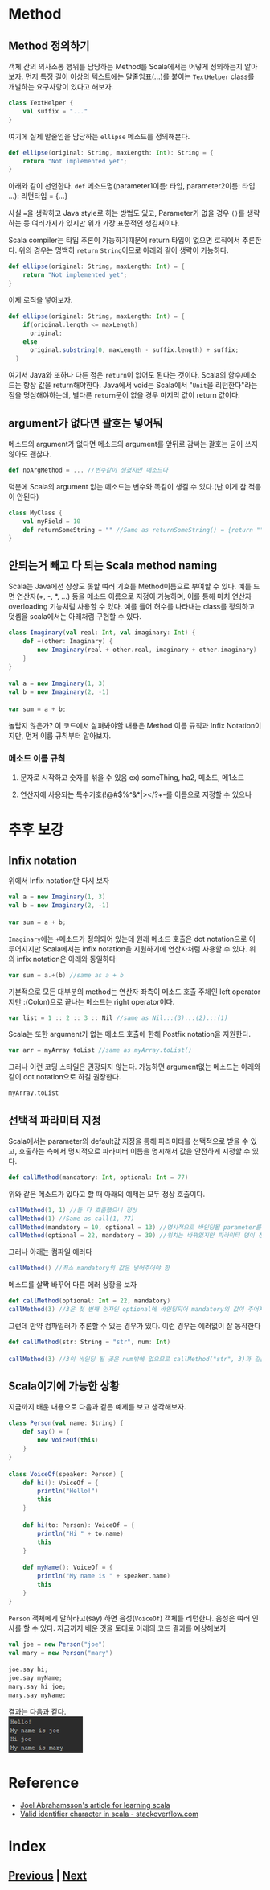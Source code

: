 # Method
## Method 정의하기
객체 간의 의사소통 행위를 담당하는 Method를 Scala에서는 어떻게 정의하는지 알아보자. 먼저 특정 길이 이상의 텍스트에는 말줄임표(...)를 붙이는 `TextHelper` class를 개발하는 요구사항이 있다고 해보자.
```scala
class TextHelper {
    val suffix = "..."
}
```
여기에 실제 말줄임을 담당하는 `ellipse` 메소드를 정의해본다.
```scala
def ellipse(original: String, maxLength: Int): String = {
    return "Not implemented yet";
}
```
아래와 같이 선언한다.
`def` 메소드명(parameter1이름: 타입, parameter2이름: 타입 ...): 리턴타입 = {...}

사실 `=`을 생략하고 Java style로 하는 방법도 있고, Parameter가 없을 경우 `()`를 생략하는 등 여러가지가 있지만 위가 가장 표준적인 생김새이다.

Scala compiler는 타입 추론이 가능하기때문에 return 타입이 없으면 로직에서 추론한다. 위의 경우는 명백히 `return` `String`이므로 아래와 같이 생략이 가능하다.
```scala
def ellipse(original: String, maxLength: Int) = {
    return "Not implemented yet";
}
```
이제 로직을 넣어보자.
```scala
def ellipse(original: String, maxLength: Int) = {
    if(original.length <= maxLength)
      original;
    else 
      original.substring(0, maxLength - suffix.length) + suffix;
  }
```
여기서 Java와 또하나 다른 점은 `return`이 없어도 된다는 것이다. Scala의 함수/메소드는 항상 값을 return해야한다. Java에서 void는 Scala에서 "`Unit`을 리턴한다"라는 점을 명심해야하는데, 별다른 `return`문이 없을 경우 마지막 값이 return 값이다.

## argument가 없다면 괄호는 넣어둬
메소드의 argument가 없다면 메소드의 argument를 앞뒤로 감싸는 괄호는 굳이 쓰지 않아도 괜찮다.
```scala
def noArgMethod = ... //변수같이 생겼지만 메소드다
```

덕분에 Scala의 argument 없는 메소드는 변수와 똑같이 생길 수 있다.(난 이게 참 적응이 안된다)
```scala
class MyClass {
    val myField = 10
    def returnSomeString = "" //Same as returnSomeString() = {return ""}
}
```

## 안되는거 빼고 다 되는 Scala method naming
Scala는 Java에선 상상도 못할 여러 기호를 Method이름으로 부여할 수 있다.
예를 드면 연산자(+, -, *, ...) 등을 메소드 이름으로 지정이 가능하며, 이를 통해 마치 연산자 overloading 기능처럼 사용할 수 있다. 예를 들어 허수를 나타내는 class를 정의하고 덧셈을 scala에서는 아래처럼 구현할 수 있다.
```scala
class Imaginary(val real: Int, val imaginary: Int) {
    def +(other: Imaginary) {
        new Imaginary(real + other.real, imaginary + other.imaginary)
    }
}

val a = new Imaginary(1, 3)
val b = new Imaginary(2, -1)

var sum = a + b;
```
놀랍지 않은가? 이 코드에서 살펴봐야할 내용은 Method 이름 규칙과 Infix Notation이지만, 먼저 이름 규칙부터 알아보자.

### 메소드 이름 규칙
1. 문자로 시작하고 숫자를 섞을 수 있음
ex) someThing, ha2, 메소드, 메1소드

2. 연산자에 사용되는 특수기호(!@#$%^&*|></?+-를 이름으로 지정할 수 있으나
# 추후 보강

## Infix notation
위에서 Infix notation만 다시 보자
```scala
val a = new Imaginary(1, 3)
val b = new Imaginary(2, -1)

var sum = a + b;
```
`Imaginary`에는 `+`메소드가 정의되어 있는데 원래 메소드 호출은 dot notation으로 이루어지지만 Scala에서는 infix notation을 지원하기에 연산자처럼 사용할 수 있다.
위의 infix notation은 아래와 동일하다
```scala
var sum = a.+(b) //same as a + b
```
기본적으로 모든 대부분의 method는 연산자 좌측이 메소드 호출 주체인 left operator지만 :(Colon)으로 끝나는 메소드는 right operator이다.
```scala
var list = 1 :: 2 :: 3 :: Nil //same as Nil.::(3).::(2).::(1)
```

Scala는 또한 argument가 없는 메소드 호출에 한해 Postfix notation을 지원한다.
```scala
var arr = myArray toList //same as myArray.toList()
```
그러나 이런 코딩 스타일은 권장되지 않는다. 가능하면 argument없는 메소드는 아래와 같이 dot notation으로 하길 권장한다.
```scala
myArray.toList
```

## 선택적 파라미터 지정
Scala에서는 parameter의 default값 지정을 통해 파라미터를 선택적으로 받을 수 있고, 호출하는 측에서 명시적으로 파라미터 이름을 명시해서 값을 안전하게 지정할 수 있다.
```scala
def callMethod(mandatory: Int, optional: Int = 77)
```
위와 같은 메소드가 있다고 할 때 아래의 예제는 모두 정상 호출이다.
```scala
callMethod(1, 1) //둘 다 호출했으니 정상
callMethod(1) //Same as call(1, 77)
callMethod(mandatory = 10, optional = 13) //명시적으로 바인딩될 parameter를 지정
callMethod(optional = 22, mandatory = 30) //위치는 바뀌었지만 파라미터 명이 정확해서 괜찮음
```
그러나 아래는 컴파일 에러다
```scala
callMethod() //최소 mandatory의 값은 넣어주어야 함
```
메소드를 살짝 바꾸어 다른 에러 상황을 보자
```scala
def callMethod(optional: Int = 22, mandatory)
callMethod(3) //3은 첫 번째 인자인 optional에 바인딩되어 mandatory의 값이 주어지지 않아 error
```
그런데 만약 컴파일러가 추론할 수 있는 경우가 있다. 이런 경우는 에러없이 잘 동작한다
```scala
def callMethod(str: String = "str", num: Int)

callMethod(3) //3이 바인딩 될 곳은 num밖에 없으므로 callMethod("str", 3)과 같음
```

## Scala이기에 가능한 상황
지금까지 배운 내용으로 다음과 같은 예제를 보고 생각해보자.
```scala
class Person(val name: String) {
    def say() = {
        new VoiceOf(this)
    }
}

class VoiceOf(speaker: Person) {
    def hi(): VoiceOf = {
        println("Hello!")
        this
    }
    
    def hi(to: Person): VoiceOf = {
        println("Hi " + to.name)
        this
    }
    
    def myName(): VoiceOf = {
        println("My name is " + speaker.name)
        this
    }
}
```
`Person` 객체에게 말하라고(say) 하면 음성(`VoiceOf`) 객체를 리턴한다. 음성은 여러 인사를 할 수 있다. 지금까지 배운 것을 토대로 아래의 코드 결과를 예상해보자
```scala
val joe = new Person("joe")
val mary = new Person("mary")

joe.say hi;
joe.say myName;
mary.say hi joe;
mary.say myName;
```
결과는 다음과 같다.  
![joe-and-mary](../assets/images/joe-and-mary.png)

# Reference
- [Joel Abrahamsson's article for learning scala](http://joelabrahamsson.com/)
- [Valid identifier character in scala - stackoverflow.com](https://stackoverflow.com/questions/7656937/valid-identifier-characters-in-scala)

# Index
## [Previous](./2018-11-28-param-field.md) | [Next](./2018-11-30-if-else-loop.md)